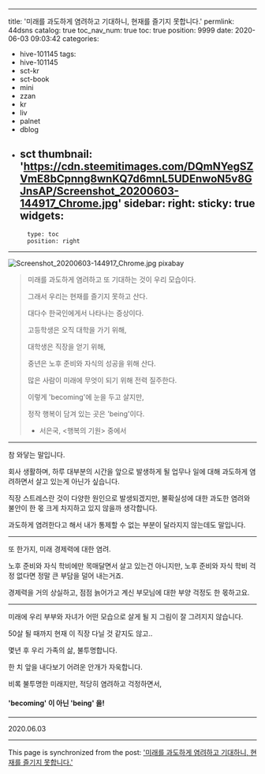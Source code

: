 
---
title: '미래를 과도하게 염려하고 기대하니, 현재를 즐기지 못합니다.'
permlink: 44dsns
catalog: true
toc_nav_num: true
toc: true
position: 9999
date: 2020-06-03 09:03:42
categories:
- hive-101145
tags:
- hive-101145
- sct-kr
- sct-book
- mini
- zzan
- kr
- liv
- palnet
- dblog
- sct
thumbnail: 'https://cdn.steemitimages.com/DQmNYegSZVmE8bCpnng8wnKQ7d6mnL5UDEnwoN5v8GJnsAP/Screenshot_20200603-144917_Chrome.jpg'
sidebar:
    right:
        sticky: true
widgets:
    -
        type: toc
        position: right
---


![Screenshot_20200603-144917_Chrome.jpg](https://cdn.steemitimages.com/DQmNYegSZVmE8bCpnng8wnKQ7d6mnL5UDEnwoN5v8GJnsAP/Screenshot_20200603-144917_Chrome.jpg)
pixabay

>미래를 과도하게 염려하고 또 기대하는 것이 우리 모습이다.
>
>그래서 우리는 현재를 즐기지 못하고 산다.
>
>대다수 한국인에게서 나타나는 증상이다.
>
>고등학생은 오직 대학을 가기 위해,
>
>대학생은 직장을 얻기 위해,
>
>중년은 노후 준비와 자식의 성공을 위해 산다.
>
>많은 사람이 미래에 무엇이 되기 위해 전력 질주한다.
>
>이렇게 'becoming'에 눈을 두고 살지만, 
>
>정작 행복이 담겨 있는 곳은 'being'이다.
>
>- 서은국, <행복의 기원> 중에서

***

참 와닿는 말입니다.

회사 생활하며, 하루 대부분의 시간을 앞으로 발생하게 될 업무나 일에 대해 과도하게 염려하면서 살고 있는게 아닌가 싶습니다.

직장 스트레스란 것이 다양한 원인으로 발생되겠지만, 불확실성에 대한 과도한 염려와 불안이 한 몫 크게 차지하고 있지 않을까 생각합니다.

과도하게 염려한다고 해서 내가 통제할 수 없는 부분이 달라지지 않는데도 말입니다.

***

또 한가지, 미래 경제력에 대한 염려.

노후 준비와 자식 학비에만 목매달면서 살고 있는건 아니지만, 노후 준비와 자식 학비 걱정 없다면 정말 큰 부담을 덜어 내는거죠.

경제력을 거의 상실하고, 점점 늙어가고 계신 부모님에 대한 부양 걱정도 한 몫하고요.

***

미래에 우리 부부와 자녀가 어떤 모습으로 살게 될 지 그림이 잘 그려지지 않습니다.

50살 될 때까지 현재 이 직장 다닐 것 같지도 않고..

몇년 후 우리 가족의 삶, 불투명합니다.

한 치 앞을 내다보기 어려운 안개가 자욱합니다.

비록 불투명한 미래지만, 적당히 염려하고 걱정하면서,  

#### 'becoming' 이 아닌 'being' 을!

***

2020.06.03

- - -

This page is synchronized from the post: ['미래를 과도하게 염려하고 기대하니, 현재를 즐기지 못합니다.'](https://steemit.com/@lucky2015/44dsns)
